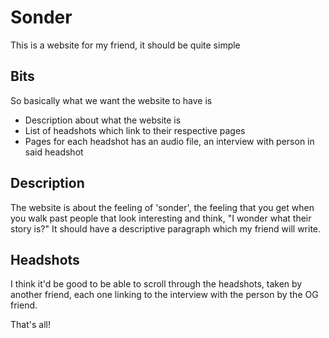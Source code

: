 # Sonder
This is a website for my friend, it should be quite simple
## Bits
So basically what we want the website to have is 
- Description about what the website is
- List of headshots which link to their respective pages
- Pages for each headshot has an audio file, an interview with person in said headshot

## Description
The website is about the feeling of 'sonder', the feeling that you get when you walk past people that look interesting and think, "I wonder what their story is?"
It should have a descriptive paragraph which my friend will write.

## Headshots
I think it'd be good to be able to scroll through the headshots, taken by another friend, each one linking to the interview with the person by the OG friend.

That's all!
